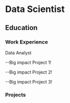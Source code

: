# Data Scientist


## Education



### Work Experience
Data Analyst

--Big impact Project   1!

--Big impact Project   2!

--Big impact Project   3!



### Projects






